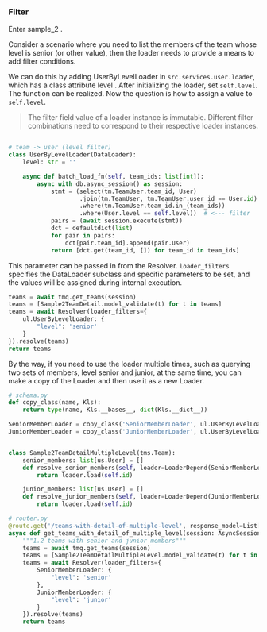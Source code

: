 ### Filter

Enter sample_2 .

Consider a scenario where you need to list the members of the team whose level is senior (or other value), then the loader needs to provide a means to add filter conditions.

We can do this by adding UserByLevelLoader in `src.services.user.loader`, which has a class attribute level . After initializing the loader, set `self.level`. The function can be realized. Now the question is how to assign a value to `self.level`.

> The filter field value of a loader instance is immutable. Different filter combinations need to correspond to their respective loader instances.

```python

# team -> user (level filter)
class UserByLevelLoader(DataLoader):
    level: str = ''

    async def batch_load_fn(self, team_ids: list[int]):
        async with db.async_session() as session:
            stmt = (select(tm.TeamUser.team_id, User)
                    .join(tm.TeamUser, tm.TeamUser.user_id == User.id)
                    .where(tm.TeamUser.team_id.in_(team_ids))
                    .where(User.level == self.level))  # <--- filter
            pairs = (await session.execute(stmt))
            dct = defaultdict(list)
            for pair in pairs:
                dct[pair.team_id].append(pair.User)
            return [dct.get(team_id, []) for team_id in team_ids]
```

This parameter can be passed in from the Resolver. `loader_filters` specifies the DataLoader subclass and specific parameters to be set, and the values ​​will be assigned during internal execution.

```python
teams = await tmq.get_teams(session)
teams = [Sample2TeamDetail.model_validate(t) for t in teams]
teams = await Resolver(loader_filters={
    ul.UserByLevelLoader: {
        "level": 'senior'
    }
}).resolve(teams)
return teams
```

By the way, if you need to use the loader multiple times, such as querying two sets of members, level senior and junior, at the same time, you can make a copy of the Loader and then use it as a new Loader.

```python
# schema.py
def copy_class(name, Kls):
    return type(name, Kls.__bases__, dict(Kls.__dict__))

SeniorMemberLoader = copy_class('SeniorMemberLoader', ul.UserByLevelLoader)
JuniorMemberLoader = copy_class('JuniorMemberLoader', ul.UserByLevelLoader)


class Sample2TeamDetailMultipleLevel(tms.Team):
    senior_members: list[us.User] = []
    def resolve_senior_members(self, loader=LoaderDepend(SeniorMemberLoader)):
        return loader.load(self.id)

    junior_members: list[us.User] = []
    def resolve_junior_members(self, loader=LoaderDepend(JuniorMemberLoader)):
        return loader.load(self.id)

# router.py
@route.get('/teams-with-detail-of-multiple-level', response_model=List[Sample2TeamDetail])
async def get_teams_with_detail_of_multiple_level(session: AsyncSession = Depends(db.get_session)):
    """1.2 teams with senior and junior members"""
    teams = await tmq.get_teams(session)
    teams = [Sample2TeamDetailMultipleLevel.model_validate(t) for t in teams]
    teams = await Resolver(loader_filters={
        SeniorMemberLoader: {
            "level": 'senior'
        },
        JuniorMemberLoader: {
            "level": 'junior'
        }
    }).resolve(teams)
    return teams
```
